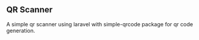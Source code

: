 
## QR Scanner

A simple qr scanner using laravel with simple-qrcode package for qr code generation.

